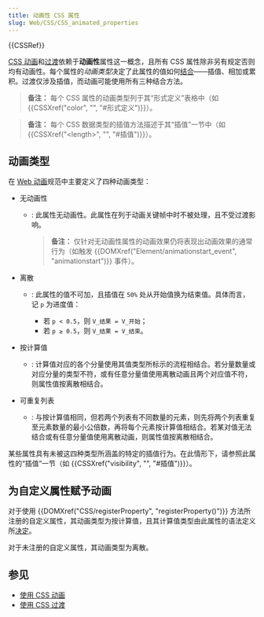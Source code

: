 ```yaml
---
title: 动画性 CSS 属性
slug: Web/CSS/CSS_animated_properties
---
```


{{CSSRef}}

[CSS 动画](/zh-CN/docs/Web/CSS/CSS_Animations)和[过渡](/zh-CN/docs/Web/CSS/CSS_Transitions)依赖于**动画性**属性这一概念，且所有 CSS 属性除非另有规定否则均有动画性。每个属性的*动画类型*决定了此属性的值如何[结合](https://w3c.github.io/csswg-drafts/css-values/#combining-values)——插值、相加或累积。过渡仅涉及插值，而动画可能使用所有三种结合方法。

> **备注：** 每个 CSS 属性的动画类型列于其“形式定义”表格中（如 {{CSSXref("color", "", "#形式定义")}}）。

> **备注：** 每个 CSS 数据类型的插值方法描述于其“插值”一节中（如 {{CSSXref("&lt;length&gt;", "", "#插值")}}）。

## 动画类型

在 [Web 动画](https://w3c.github.io/csswg-drafts/web-animations-1/#animating-properties)规范中主要定义了四种动画类型：

- 无动画性

  - : 此属性无动画性。此属性在列于动画关键帧中时不被处理，且不受过渡影响。

    > **备注：** 仅针对无动画性属性的动画效果仍将表现出动画效果的通常行为（如触发 {{DOMXref("Element/animationstart_event", "animationstart")}} 事件）。

- 离散

  - : 此属性的值不可加，且插值在 `50%` 处从开始值换为结束值。具体而言，记 `p` 为进度值：

    - 若 `p < 0.5`，则 `V_结果 = V_开始`；
    - 若 `p ≥ 0.5`，则 `V_结果 = V_结束`。

- 按计算值

  - : 计算值对应的各个分量使用其值类型所标示的流程相结合。若分量数量或对应分量的类型不符，或有任意分量值使用离散动画且两个对应值不符，则属性值按离散相结合。

- 可重复列表

  - : 与按计算值相同，但若两个列表有不同数量的元素，则先将两个列表重复至元素数量的最小公倍数，再将每个元素按计算值相结合。若某对值无法结合或有任意分量值使用离散动画，则属性值按离散相结合。

某些属性具有未被这四种类型所涵盖的特定的插值行为。在此情形下，请参照此属性的“插值”一节（如 {{CSSXref("visibility", "", "#插值")}}）。

## 为自定义属性赋予动画

对于使用 {{DOMXref("CSS/registerProperty", "registerProperty()")}} 方法所注册的自定义属性，其动画类型为按计算值，且其计算值类型由此属性的语法定义所[决定](https://drafts.css-houdini.org/css-properties-values-api/#calculation-of-computed-values)。

对于未注册的自定义属性，其动画类型为离散。

## 参见

- [使用 CSS 动画](/zh-CN/docs/Web/CSS/CSS_Animations/Using_CSS_animations)
- [使用 CSS 过渡](/zh-CN/docs/Web/CSS/CSS_Transitions/Using_CSS_transitions)
